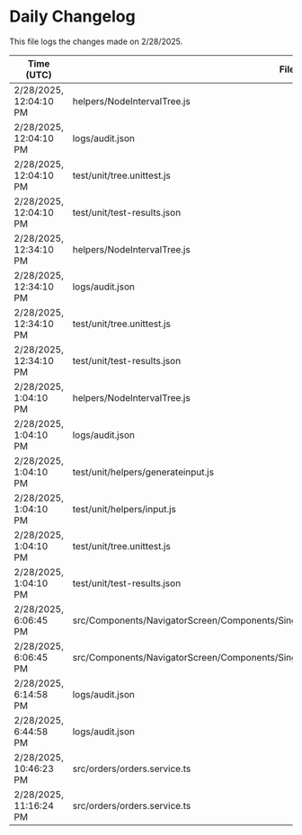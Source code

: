 # Daily Changelog

This file logs the changes made on 2/28/2025.

| Time (UTC)             | Files Modified                    | Changes (Addition/Deletion) |
|------------------------|-----------------------------------|-----------------------------|
| 2/28/2025, 12:04:10 PM | helpers/NodeIntervalTree.js | 18 Additions & 14 Deletions |
| 2/28/2025, 12:04:10 PM | logs/audit.json | 5 Additions & 5 Deletions |
| 2/28/2025, 12:04:10 PM | test/unit/tree.unittest.js | 10 Additions & 9 Deletions |
| 2/28/2025, 12:04:10 PM | test/unit/test-results.json | 0 Additions & 0 Deletions |
| 2/28/2025, 12:34:10 PM | helpers/NodeIntervalTree.js | 22 Additions & 12 Deletions|
| 2/28/2025, 12:34:10 PM | logs/audit.json | 5 Additions & 5 Deletions|
| 2/28/2025, 12:34:10 PM | test/unit/tree.unittest.js | 2 Additions & 1 Deletions|
| 2/28/2025, 12:34:10 PM | test/unit/test-results.json | 0 Additions & 0 Deletions|
| 2/28/2025, 1:04:10 PM | helpers/NodeIntervalTree.js | 5 Additions & 10 Deletions|
| 2/28/2025, 1:04:10 PM | logs/audit.json | 5 Additions & 5 Deletions|
| 2/28/2025, 1:04:10 PM | test/unit/helpers/generateinput.js | 1 Additions & 1 Deletions|
| 2/28/2025, 1:04:10 PM | test/unit/helpers/input.js | 5150 Additions & 671 Deletions|
| 2/28/2025, 1:04:10 PM | test/unit/tree.unittest.js | 10 Additions & 9 Deletions|
| 2/28/2025, 1:04:10 PM | test/unit/test-results.json | 0 Additions & 0 Deletions|
| 2/28/2025, 6:06:45 PM | src/Components/NavigatorScreen/Components/SingleMRCard/CardBodyNoImageRed/CardBodyNoImageRed.js | 1 Additions & 1 Deletions|
| 2/28/2025, 6:06:45 PM | src/Components/NavigatorScreen/Components/SingleMRCard/CardBodyRed/CardBodyRed.js | 1 Additions & 1 Deletions|
| 2/28/2025, 6:14:58 PM | logs/audit.json | 5 Additions & 5 Deletions|
| 2/28/2025, 6:44:58 PM | logs/audit.json | 5 Additions & 5 Deletions|
| 2/28/2025, 10:46:23 PM | src/orders/orders.service.ts | 1 Additions & 1 Deletions|
| 2/28/2025, 11:16:24 PM | src/orders/orders.service.ts | 1 Additions & 1 Deletions|
